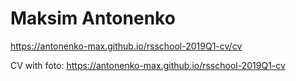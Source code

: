 # Maksim Antonenko #

https://antonenko-max.github.io/rsschool-2019Q1-cv/cv

CV with foto: https://antonenko-max.github.io/rsschool-2019Q1-cv
